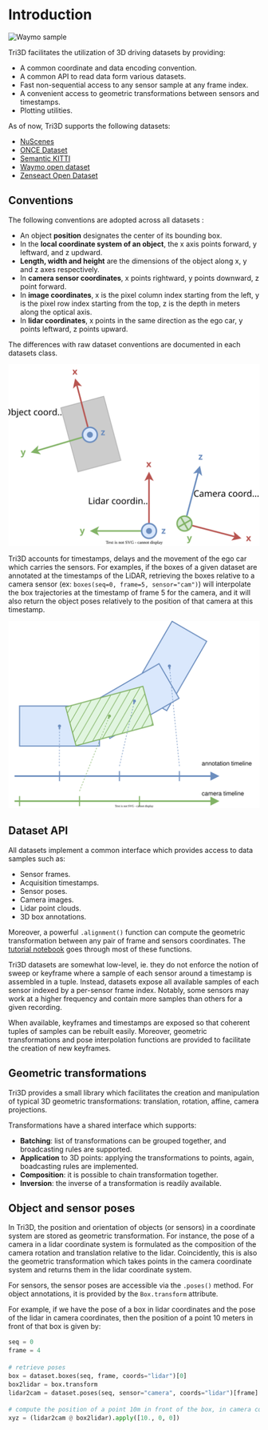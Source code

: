 # Introduction

![Waymo sample](docs/source/waymo.jpg)

Tri3D facilitates the utilization of 3D driving datasets by providing:

-   A common coordinate and data encoding convention.
-   A common API to read data form various datasets.
-   Fast non-sequential access to any sensor sample at any frame index.
-   A convenient access to geometric transformations between sensors and
    timestamps.
-   Plotting utilities.

As of now, Tri3D supports the following datasets:

- [NuScenes](https://www.nuscenes.org/nuscenes)
- [ONCE Dataset](https://once-for-auto-driving.github.io)
- [Semantic KITTI](https://semantic-kitti.org)
- [Waymo open dataset](https://waymo.com/open)
- [Zenseact Open Dataset](https://zod.zenseact.com/frames)

## Conventions

The following conventions are adopted across all datasets :

-   An object **position** designates the center of its bounding box.
-   In the **local coordinate system of an object**, the x axis points
    forward, y leftward, and z updward.
-   **Length, width and height** are the dimensions of the object along
    x, y and z axes respectively.
-   In **camera sensor coordinates**, x points rightward, y points
    downward, z point forward.
-   In **image coordinates**, x is the pixel column index starting from
    the left, y is the pixel row index starting from the top, z is the
    depth in meters along the optical axis.
-   In **lidar coordinates**, x points in the same direction as the ego
    car, y points leftward, z points upward.

The differences with raw dataset conventions are documented in each
datasets class.

![Coordinates convention](docs/source/coordinates.svg)

Tri3D accounts for timestamps, delays and the movement of the ego car
which carries the sensors. For examples, if the boxes of a given dataset
are annotated at the timestamps of the LiDAR, retrieving the boxes
relative to a camera sensor
(ex: `boxes(seq=0, frame=5, sensor="cam")`) will interpolate the box trajectories at the timestamp of
frame 5 for the camera, and it will also return the object poses
relatively to the position of that camera at this timestamp.

![Sensor timelines and track interpolation](docs/source/timelines.svg)

## Dataset API

All datasets implement a common interface which provides access to data
samples such as:

-   Sensor frames.
-   Acquisition timestamps.
-   Sensor poses.
-   Camera images.
-   Lidar point clouds.
-   3D box annotations.

Moreover, a powerful `.alignment()` function can compute the geometric transformation between any pair of frame and sensors coordinates.
The [tutorial notebook](docs/source/example.ipynb) goes through most of these functions.

Tri3D datasets are somewhat low-level, ie. they do not enforce the
notion of sweep or keyframe where a sample of each sensor around a
timestamp is assembled in a tuple. Instead, datasets expose all
available samples of each sensor indexed by a per-sensor frame index.
Notably, some sensors may work at a higher frequency and contain more
samples than others for a given recording.

When available, keyframes and timestamps are exposed so that coherent
tuples of samples can be rebuilt easily. Moreover, geometric
transformations and pose interpolation functions are provided to
facilitate the creation of new keyframes.

## Geometric transformations

Tri3D provides a small library which facilitates the creation and
manipulation of typical 3D geometric transformations: translation,
rotation, affine, camera projections.

Transformations have a shared interface which supports:

-   **Batching**: list of transformations can be grouped together, and
    broadcasting rules are supported.
-   **Application** to 3D points: applying the transformations to
    points, again, boadcasting rules are implemented.
-   **Composition**: it is possible to chain transformation together.
-   **Inversion**: the inverse of a transformation is readily available.

## Object and sensor poses

In Tri3D, the position and orientation of objects (or sensors) in a
coordinate system are stored as geometric transformation. For instance,
the pose of a camera in a lidar coordinate system is formulated as the
composition of the camera rotation and translation relative to the
lidar. Coincidently, this is also the geometric transformation which
takes points in the camera coordinate system and returns them in the
lidar coordinate system.

For sensors, the sensor poses are accessible via the `.poses()` method.
For object annotations, it is provided by the `Box.transform` attribute.

For example, if we have the pose of a box in lidar coordinates and the
pose of the lidar in camera coordinates, then the position of a point 10
meters in front of that box is given by:

```py
seq = 0
frame = 4

# retrieve poses
box = dataset.boxes(seq, frame, coords="lidar")[0]
box2lidar = box.transform
lidar2cam = dataset.poses(seq, sensor="camera", coords="lidar")[frame]

# compute the position of a point 10m in front of the box, in camera coordinates.
xyz = (lidar2cam @ box2lidar).apply([10., 0, 0])
```
